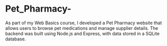 # Pet_Pharmacy-
As part of my Web Basics course, I developed a Pet Pharmacy website that allows users to browse pet medications and manage supplier details. The backend was built using Node.js and Express, with data stored in a SQLite database. 
